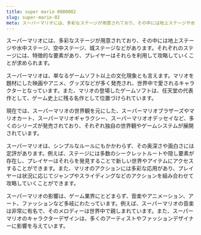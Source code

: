 ```yaml
---
title: super mario 0000002
slug: super-mario-02
meta: スーパーマリオには、多彩なステージが用意されており、その中には地上ステージや水中ステージ、空中ステージ、城ステージなどがあります。
---
```


スーパーマリオには、多彩なステージが用意されており、その中には地上ステージや水中ステージ、空中ステージ、城ステージなどがあります。それぞれのステージには、特徴的な要素があり、プレイヤーはそれらを利用して攻略していくことが求められます。

スーパーマリオは、単なるゲームソフト以上の文化現象とも言えます。マリオを題材にした映画やアニメ、グッズなどが多く発売され、世界中で愛されるキャラクターとなっています。また、マリオの登場したゲームソフトは、任天堂の代表作として、ゲーム史上に残る名作として位置づけられています。

現在では、スーパーマリオの世界観を元にした、スーパーマリオブラザーズやマリオカート、スーパーマリオギャラクシー、スーパーマリオオデッセイなど、多くのシリーズが発売されており、それぞれ独自の世界観やゲームシステムが展開されています。

スーパーマリオは、シンプルなルールにもかかわらず、その奥深さや面白さには定評があります。例えば、ステージには多数のシークレットルートや隠し要素が存在し、プレイヤーはそれらを発見することで新しい世界やアイテムにアクセスすることができます。また、マリオのアクションには多彩な応用があり、プレイヤーは状況に応じてジャンプやスライディングなどのアクションを組み合わせて攻略していくことができます。

スーパーマリオの影響は、ゲーム業界にとどまらず、音楽やアニメーション、アート、ファッションなど多岐にわたっています。例えば、スーパーマリオの音楽は非常に有名で、そのメロディーは世界中で親しまれています。また、スーパーマリオのキャラクターデザインは、多くのアーティストやファッションデザイナーに影響を与えています。
